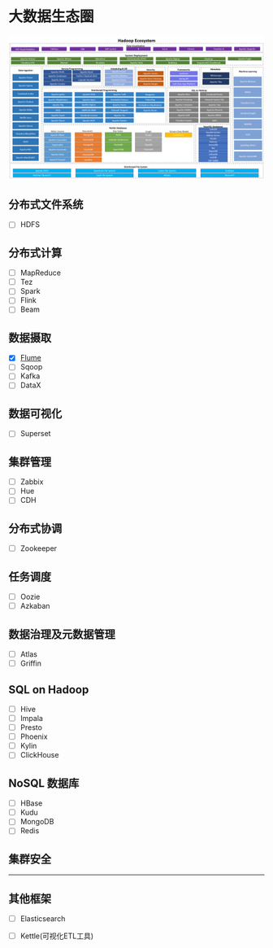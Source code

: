 # 大数据生态圈

![HadoopEcosystem](Hadoop\data\HadoopEcosystem.png)

## 分布式文件系统

- [ ] HDFS

## 分布式计算

- [ ] MapReduce
- [ ] Tez
- [ ] Spark
- [ ] Flink
- [ ] Beam

## 数据摄取

- [x] [Flume](Flume/Flume.md)
- [ ] Sqoop
- [ ] Kafka
- [ ] DataX

## 数据可视化

- [ ] Superset

## 集群管理

- [ ] Zabbix
- [ ] Hue
- [ ] CDH

## 分布式协调

- [ ] Zookeeper

## 任务调度

- [ ] Oozie
- [ ] Azkaban

## 数据治理及元数据管理

- [ ] Atlas
- [ ] Griffin

## SQL on Hadoop

- [ ] Hive
- [ ] Impala
- [ ] Presto
- [ ] Phoenix
- [ ] Kylin
- [ ] ClickHouse

## NoSQL 数据库

- [ ] HBase
- [ ] Kudu
- [ ] MongoDB
- [ ] Redis

## 集群安全

***

## 其他框架

- [ ] Elasticsearch
- [ ] Kettle(可视化ETL工具)



